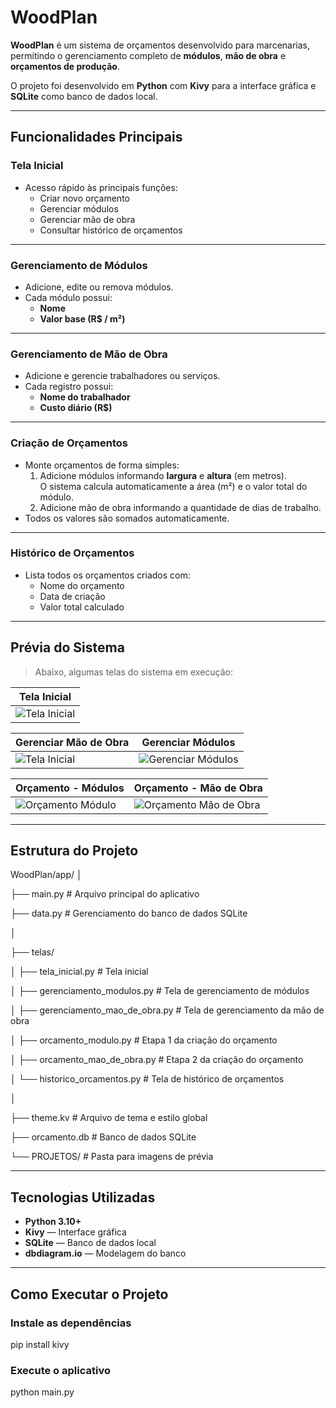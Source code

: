 # WoodPlan

**WoodPlan** é um sistema de orçamentos desenvolvido para marcenarias, permitindo o gerenciamento completo de **módulos**, **mão de obra** e **orçamentos de produção**.

O projeto foi desenvolvido em **Python** com **Kivy** para a interface gráfica e **SQLite** como banco de dados local.

---

## Funcionalidades Principais

### Tela Inicial
- Acesso rápido às principais funções:
  - Criar novo orçamento
  - Gerenciar módulos
  - Gerenciar mão de obra
  - Consultar histórico de orçamentos

---

### Gerenciamento de Módulos
- Adicione, edite ou remova módulos.
- Cada módulo possui:
  - **Nome**
  - **Valor base (R$ / m²)**

---

### Gerenciamento de Mão de Obra
- Adicione e gerencie trabalhadores ou serviços.
- Cada registro possui:
  - **Nome do trabalhador**
  - **Custo diário (R$)**

---

### Criação de Orçamentos
- Monte orçamentos de forma simples:
  1. Adicione módulos informando **largura** e **altura** (em metros).  
     O sistema calcula automaticamente a área (m²) e o valor total do módulo.
  2. Adicione mão de obra informando a quantidade de dias de trabalho.
- Todos os valores são somados automaticamente.

---

### Histórico de Orçamentos
- Lista todos os orçamentos criados com:
  - Nome do orçamento
  - Data de criação
  - Valor total calculado

---

## Prévia do Sistema

> Abaixo, algumas telas do sistema em execução:

| Tela Inicial |
|--------------|
| ![Tela Inicial](PROJETOS/tela_inicial.png) |

| Gerenciar Mão de Obra | Gerenciar Módulos |
|-----------------------|-------------------|
| ![Tela Inicial](PROJETOS/gerenciar_mao_de_obra.png) | ![Gerenciar Módulos](PROJETOS/gerenciar_modulos.png) |

| Orçamento - Módulos | Orçamento - Mão de Obra |
|---------------------|-------------------------|
| ![Orçamento Módulo](PROJETOS/orcamento_modulo.png) | ![Orçamento Mão de Obra](PROJETOS/orcamento_mao_de_obra.png) |

---

## Estrutura do Projeto

WoodPlan/app/
│

├── main.py # Arquivo principal do aplicativo

├── data.py # Gerenciamento do banco de dados SQLite

│

├── telas/

│ ├── tela_inicial.py # Tela inicial

│ ├── gerenciamento_modulos.py # Tela de gerenciamento de módulos

│ ├── gerenciamento_mao_de_obra.py # Tela de gerenciamento da mão de obra

│ ├── orcamento_modulo.py # Etapa 1 da criação do orçamento

│ ├── orcamento_mao_de_obra.py # Etapa 2 da criação do orçamento

│ └── historico_orcamentos.py # Tela de histórico de orçamentos

│

├── theme.kv # Arquivo de tema e estilo global

├── orcamento.db # Banco de dados SQLite

└── PROJETOS/ # Pasta para imagens de prévia

---

## Tecnologias Utilizadas
- **Python 3.10+**
- **Kivy** — Interface gráfica
- **SQLite** — Banco de dados local
- **dbdiagram.io** — Modelagem do banco

---

## Como Executar o Projeto

### Instale as dependências
pip install kivy

### Execute o aplicativo
python main.py
